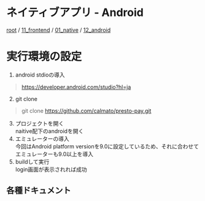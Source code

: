 # ネイティブアプリ - Android

[root](./../../../../README.md) 
/ [11_frontend](./../../README.md) 
/ [01_native](./../README.md) 
/ [12_android](./README.md)


# 実行環境の設定  
1. android stdioの導入  
> https://developer.android.com/studio?hl=ja  
2. git clone  
> git clone https://github.com/calmato/presto-pay.git  
3. プロジェクトを開く  
naitive配下のandroidを開く  
4. エミュレーターの導入  
今回はAndroid platform versionを9.0に設定しているため、それに合わせてエミュレーターも9.0以上を導入  
5. buildして実行  
login画面が表示されれば成功

## 各種ドキュメント
